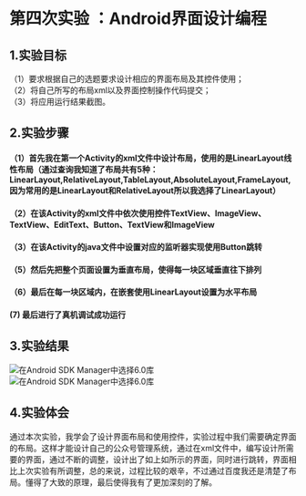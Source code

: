  # 第四次实验 ：Android界面设计编程 

 ## 1.实验目标
   （1）要求根据自己的选题要求设计相应的界面布局及其控件使用；  
   （2）将自己所写的布局xml以及界面控制操作代码提交；  
   （3）将应用运行结果截图。  
 
## 2.实验步骤
#### （1）首先我在第一个Activity的xml文件中设计布局，使用的是LinearLayout线性布局（通过查询我知道了布局共有5种：  LinearLayout,RelativeLayout,TableLayout,AbsoluteLayout,FrameLayout,因为常用的是LinearLayout和RelativeLayout所以我选择了LinearLayout）
#### （2）在该Activity的xml文件中依次使用控件TextView、ImageView、TextView、EditText、Button、TextView和ImageView
#### （3）在该Activity的java文件中设置对应的监听器实现使用Button跳转
#### （5）然后先把整个页面设置为垂直布局，使得每一块区域垂直往下排列
#### （6）最后在每一块区域内，在嵌套使用LinearLayout设置为水平布局   
####  (7)  最后进行了真机调试成功运行
 
## 3.实验结果
![在Android SDK Manager中选择6.0库](https://raw.githubusercontent.com/xieguocheng/android-labs-2018/master/soft1614080902441/4.png)
![在Android SDK Manager中选择6.0库](https://raw.githubusercontent.com/xieguocheng/android-labs-2018/master/soft1614080902441/5.png)
## 4.实验体会
   通过本次实验，我学会了设计界面布局和使用控件，实验过程中我们需要确定界面的布局。这样才能设计自己的公众号管理系统，通过在xml文件中，编写设计所需要的界面，通过不断的调整，设计出了如上如所示的界面，同时进行跳转，界面相比上次实验有所调整，总的来说，过程比较的艰辛，不过通过百度我还是清楚了布局。懂得了大致的原理，最后使得我有了更加深刻的了解。
